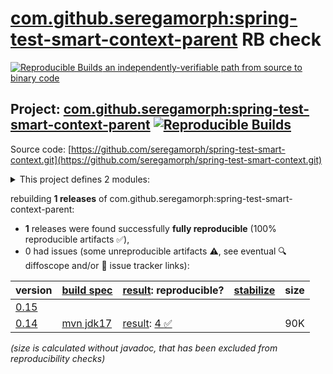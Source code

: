 [com.github.seregamorph:spring-test-smart-context-parent](https://central.sonatype.com/artifact/com.github.seregamorph/spring-test-smart-context-parent/versions) RB check
=======

[![Reproducible Builds](https://reproducible-builds.org/images/logos/rb.svg) an independently-verifiable path from source to binary code](https://reproducible-builds.org/)

## Project: [com.github.seregamorph:spring-test-smart-context-parent](https://central.sonatype.com/artifact/com.github.seregamorph/spring-test-smart-context-parent/versions) [![Reproducible Builds](https://img.shields.io/endpoint?url=https://raw.githubusercontent.com/jvm-repo-rebuild/reproducible-central/master/content/com/github/seregamorph/spring-test-smart-context/badge.json)](https://github.com/jvm-repo-rebuild/reproducible-central/blob/master/content/com/github/seregamorph/spring-test-smart-context/README.md)

Source code: [https://github.com/seregamorph/spring-test-smart-context.git](https://github.com/seregamorph/spring-test-smart-context.git)

<details><summary>This project defines 2 modules:</summary>

* [com.github.seregamorph:spring-test-smart-context](https://central.sonatype.com/artifact/com.github.seregamorph/spring-test-smart-context/overview)
* [com.github.seregamorph:spring-test-smart-context-parent](https://central.sonatype.com/artifact/com.github.seregamorph/spring-test-smart-context-parent/overview)
</details>

rebuilding **1 releases** of com.github.seregamorph:spring-test-smart-context-parent:
- **1** releases were found successfully **fully reproducible** (100% reproducible artifacts :white_check_mark:),
- 0 had issues (some unreproducible artifacts :warning:, see eventual :mag: diffoscope and/or :memo: issue tracker links):

| version | [build spec](/BUILDSPEC.md) | [result](https://reproducible-builds.org/docs/jvm/): reproducible? | [stabilize](https://github.com/google/oss-rebuild/blob/main/cmd/stabilize/README.md) | size |
| -- | --------- | ------ | ------ | -- |
| [0.15](https://central.sonatype.com/artifact/com.github.seregamorph/spring-test-smart-context-parent/0.15/pom) | | | |
| [0.14](https://central.sonatype.com/artifact/com.github.seregamorph/spring-test-smart-context-parent/0.14/pom) | [mvn jdk17](spring-test-smart-context-0.14.buildspec) | [result](spring-test-smart-context-parent-0.14.buildinfo): [4 :white_check_mark: ](spring-test-smart-context-parent-0.14.buildcompare) | | 90K |

<i>(size is calculated without javadoc, that has been excluded from reproducibility checks)</i>
